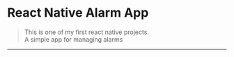 # React Native Alarm App

> This is one of my first react native projects.  
 A simple app for managing alarms 
>

***


